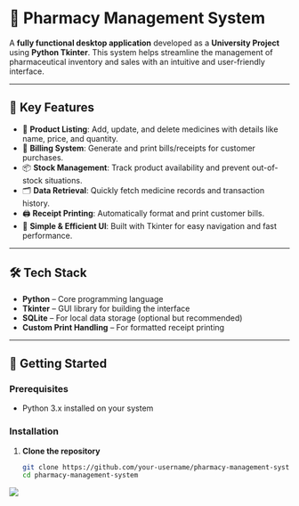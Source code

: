# 💊 Pharmacy Management System

A **fully functional desktop application** developed as a **University Project** using **Python Tkinter**. This system helps streamline the management of pharmaceutical inventory and sales with an intuitive and user-friendly interface.

---

## 📌 Key Features

- 🧾 **Product Listing**: Add, update, and delete medicines with details like name, price, and quantity.
- 🛒 **Billing System**: Generate and print bills/receipts for customer purchases.
- 📦 **Stock Management**: Track product availability and prevent out-of-stock situations.
- 🗂️ **Data Retrieval**: Quickly fetch medicine records and transaction history.
- 🖨️ **Receipt Printing**: Automatically format and print customer bills.
- 🧠 **Simple & Efficient UI**: Built with Tkinter for easy navigation and fast performance.

---

## 🛠 Tech Stack

- **Python** – Core programming language
- **Tkinter** – GUI library for building the interface
- **SQLite** – For local data storage (optional but recommended)
- **Custom Print Handling** – For formatted receipt printing

---

## 🚀 Getting Started

### Prerequisites

- Python 3.x installed on your system

### Installation

1. **Clone the repository**
   ```bash
   git clone https://github.com/your-username/pharmacy-management-system.git
   cd pharmacy-management-system

<img src="https://github.com/engineer-mohsin/Pharmacy-Management-System/blob/main/Image%20Sample.png">
